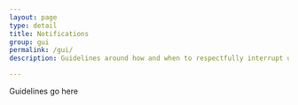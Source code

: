 ```yaml
---
layout: page
type: detail
title: Notifications
group: gui
permalink: /gui/
description: Guidelines around how and when to respectfully interrupt users

---
```


Guidelines go here
